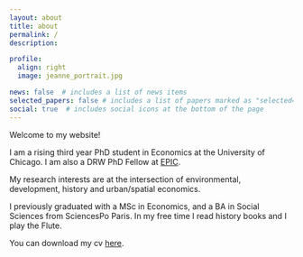 ```yaml
---
layout: about
title: about
permalink: /
description: 

profile:
  align: right
  image: jeanne_portrait.jpg

news: false  # includes a list of news items
selected_papers: false # includes a list of papers marked as "selected={true}"
social: true  # includes social icons at the bottom of the page
---
```


Welcome to my website!

I am a rising third year PhD student in Economics at the University of Chicago. 
I am also a DRW PhD Fellow at [EPIC](https://epic.uchicago.edu/people/jeanne-sorin/).

My research interests are at the intersection of environmental, development, history and urban/spatial economics.

I previously graduated with a MSc in Economics, and a BA in Social Sciences from SciencesPo Paris. In my free time I read history books and I play the Flute.

You can download my cv [here](/assets/pdf/cv_jeanne.pdf).
